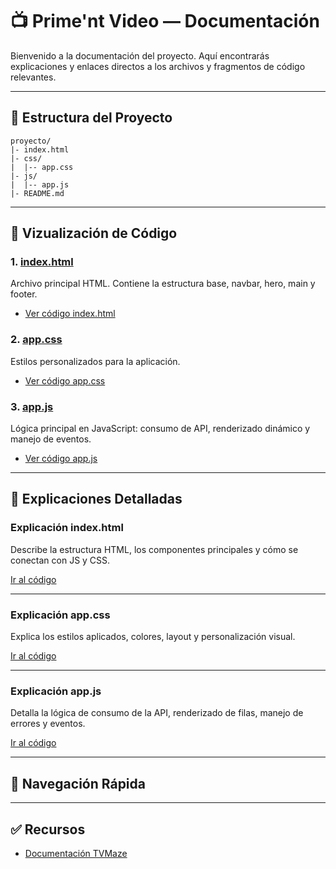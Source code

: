 # 📺 Prime'nt Video — Documentación

Bienvenido a la documentación del proyecto. Aquí encontrarás explicaciones y enlaces directos a los archivos y fragmentos de código relevantes.

---

## 📂 Estructura del Proyecto

```plaintext
proyecto/
|- index.html
|- css/
|  |-- app.css
|- js/
|  |-- app.js
|- README.md
```

---

## 📝 Vizualización de Código

### 1. [index.html](#indexhtml)

Archivo principal HTML. Contiene la estructura base, navbar, hero, main y footer.

- [Ver código index.html](./index.html)

### 2. [app.css](#appcss)

Estilos personalizados para la aplicación.

- [Ver código app.css](./css/app.css)

### 3. [app.js](#appjs)

Lógica principal en JavaScript: consumo de API, renderizado dinámico y manejo de eventos.

- [Ver código app.js](./js/app.js)

---

## 📖 Explicaciones Detalladas

### Explicación index.html

Describe la estructura HTML, los componentes principales y cómo se conectan con JS y CSS.

[Ir al código](./index.html)

---

### Explicación app.css

Explica los estilos aplicados, colores, layout y personalización visual.

[Ir al código](./css/app.css)

---

### Explicación app.js

Detalla la lógica de consumo de la API, renderizado de filas, manejo de errores y eventos.

[Ir al código](./js/app.js)

---

## 🔗 Navegación Rápida


---

## ✅ Recursos

- [Documentación TVMaze](https://www.tvmaze.com/api)